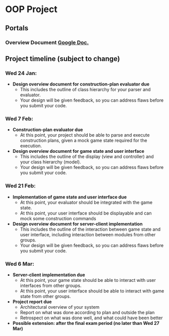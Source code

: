 # OOP Project
## Portals
### Overview Document [Google Doc.](https://docs.google.com/document/d/1rJvQxmSkxv4T4oUTngxlk691nXjYVNZztQaE7XArPOI/edit?usp=sharing)
## Project timeline (subject to change)
### Wed 24 Jan:
- **Design overview document for construction-plan evaluator due**
  - This includes the outline of class hierarchy for your parser and evaluator.
  - Your design will be given feedback, so you can address flaws before you submit your code.
### Wed 7 Feb:
- **Construction-plan evaluator due**
  - At this point, your project should be able to parse and execute construction plans, given a mock game state required for the execution.
- **Design overview document for game state and user interface**
  - This includes the outline of the display (view and controller) and your class hierarchy (model).
  - Your design will be given feedback, so you can address flaws before you submit your code.
### Wed 21 Feb:
- **Implementation of game state and user interface due**
  - At this point, your evaluator should be integrated with the game state.
  - At this point, your user interface should be displayable and can mock some construction commands
- **Design overview document for server-client implementation**
  - This includes the outline of the interaction between game state and user interface, including interaction between modules from other groups.
  - Your design will be given feedback, so you can address flaws before you submit your code.
### Wed 6 Mar:
- **Server-client implementation due**
  - At this point, your game state should be able to interact with user interfaces from other groups.
  - At this point, your user interface should be able to interact with game state from other groups.
- **Project report due**
  - Architectural overview of your system
  - Report on what was done according to plan and outside the plan
  - Retrospect on what was done well, and what could have been better
- **Possible extension: after the final exam period (no later than Wed 27 Mar)**
